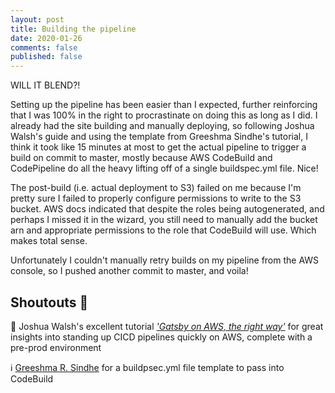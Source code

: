 ```yaml
---
layout: post
title: Building the pipeline
date: 2020-01-26
comments: false
published: false
---
```


WILL IT BLEND?!

Setting up the pipeline has been easier than I expected, further reinforcing that I was 100% in the right to procrastinate on doing this as long as I did. I already had the site building and manually deploying, so following Joshua Walsh's guide and using the template from Greeshma Sindhe's tutorial, I think it took like 15 minutes at most to get the actual pipeline to trigger a build on commit to master, mostly because AWS CodeBuild and CodePipeline do all the heavy lifting off of a single buildspec.yml file. Nice!

The post-build (i.e. actual deployment to S3) failed on me because I'm pretty sure I failed to properly configure permissions to write to the S3 bucket. AWS docs indicated that despite the roles being autogenerated, and perhaps I missed it in the wizard, you still need to manually add the bucket arn and appropriate permissions to the role that CodeBuild will use. Which makes total sense.

Unfortunately I couldn't manually retry builds on my pipeline from the AWS console, so I pushed another commit to master, and voila!

## Shoutouts 🎉

🏫 Joshua Walsh's excellent tutorial [_'Gatsby on AWS, the right way'_](https://blog.joshwalsh.me/aws-gatsby/) for great insights into standing up CICD pipelines quickly on AWS, complete with a pre-prod environment

ℹ️ [Greeshma R. Sindhe](https://medium.com/@greeshu.renu/host-gatsby-js-site-on-amazon-s3-with-aws-codepipeline-675117686b9b) for a buildpsec.yml file template to pass into CodeBuild